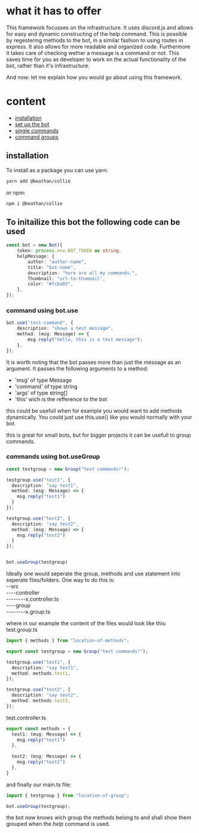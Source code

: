 # what it has to offer
This framework focusses on the infrastructure. It uses discord.js and allows for easy and dynamic constructing of the help command.
This is possible by regestering methods to the bot, in a similar fashion to using routes in express. It also allows for more readable and organized code.
Furthermore it takes care of checking wether a message is a command or not. This saves time for you as developer to work on the actual functionality of the bot, rather than it's infrastructure.

And now: let me explain how you would go about using this framework.

# content
* [installation](#installation)
* [set up the bot](#to-initailize-this-bot-the-following-code-can-be-used)
* [single commands](#command-using-botuse)
* [command groups](#command-using-botuse)

## installation
To install as a package you can use yarn:
```bash
yarn add @beathan/collie
```
or npm:
```bash
npm i @beathan/collie
```

## To initailize this bot the following code can be used

```ts
const bot = new Bot({
    token: process.env.BOT_TOKEN as string,
    helpMessage: {
        author: "author-name",
        title: "bot-name",
        description: "here are all my commands:",
        Thumbnail: "url-to-thumnail",
        color: "#fcba03",
    },
});
```

### command using bot.use
```ts
bot.use("test-command", {
    description: "shows a test message",
    method: (msg: Message) => {
        msg.reply("hello, this is a test message");
    },
});
```
It is worth noting that the bot passes more than just the message as an argument. It passes the following arguments to a method:
* 'msg' of type Message
* 'command' of type string
* 'args' of type string[]
* 'this' wich is the refference to the bot

this could be usefull when for example you would want to add methods dynamically. You could just use this.use() like you would normally with your bot.

this is great for small bots, but for bigger projects it can be usefull to group commands.

### commands using bot.useGroup
```ts
const testgroup = new Group("test commands!");

testgroup.use("test1", {
  description: "say test1",
  method: (msg: Message) => {
    msg.reply("test1")
  }
});

testgroup.use("test2", {
  description: "say test2",
  method: (msg: Message) => {
    msg.reply("test2")
  }
});


bot.useGroup(testgroup)
```

Ideally one would seperate the group, methods and use statement into seperate files/folders. One way to do this is:  
--src  
----controller  
--------x.controller.ts  
----group  
--------x.group.ts  

where in our example the content of the files would look like this:  
test.group.ts
```ts
import { methods } from "location-of-methods";

export const testgroup = new Group("test commands!");

testgroup.use("test1", {
  description: "say test1",
  method: methods.test1,
});

testgroup.use("test2", {
  description: "say test2",
  method: methods.test2,
});
```
test.controller.ts
```ts
export const methods = {
  test1: (msg: Message) => {
    msg.reply("test1")
  },
  
  test2: (msg: Message) => {
    msg.reply("test2")
  },
}
```
and finally our main.ts file:
```ts
import { testgroup } from "location-of-group";

bot.useGroup(testgroup);
```

the bot now knows wich group the methods belong to and shall show them grouped when the *help* command is used.
